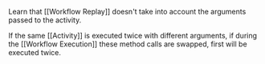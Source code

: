Learn that [[Workflow Replay]] doesn't take into account the arguments passed to the activity.

If the same [[Activity]] is executed twice with different arguments, if during the [[Workflow Execution]] these method calls are swapped, first will be executed twice.

